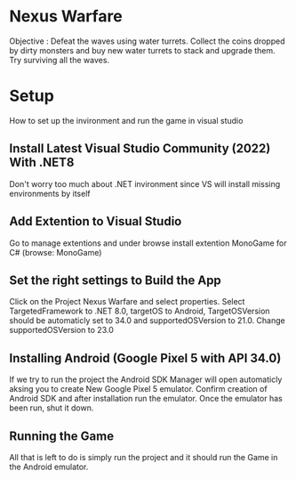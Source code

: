 # Nexus Warfare
Objective : Defeat the waves using water turrets. Collect the coins dropped by dirty monsters and buy new water turrets to stack and upgrade them. Try surviving all the waves.


# Setup

How to set up the invironment and run the game in visual studio


## Install Latest Visual Studio Community (2022) With .NET8

Don't worry too much about .NET invironment since VS will install missing environments by itself


## Add Extention to Visual Studio

Go to manage extentions and under browse install extention MonoGame for C# (browse: MonoGame)


## Set the right settings to Build the App

Click on the Project Nexus Warfare and select properties. Select TargetedFramework to .NET 8.0, targetOS to Android, TargetOSVersion should be automaticly set to 34.0 and supportedOSVersion to 21.0. Change supportedOSVersion to 23.0


## Installing Android (Google Pixel 5 with API 34.0)

If we try to run the project the Android SDK Manager will open automaticly aksing you to create New Google Pixel 5 emulator. Confirm creation of Android SDK and after installation run the emulator. Once the emulator has been run, shut it down.


## Running the Game

All that is left to do is simply run the project and it should run the Game in the Android emulator.
